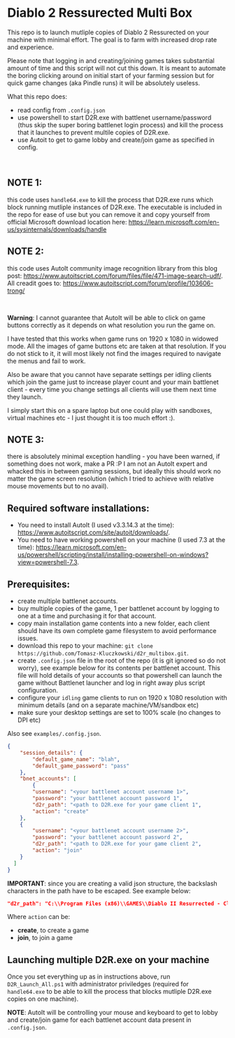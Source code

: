 # Diablo 2 Ressurected Multi Box

This repo is to launch mutliple copies of Diablo 2 Ressurected on your machine with minimal effort.
The goal is to farm with increased drop rate and experience.

Please note that logging in and creating/joining games takes substantial amount of time and this script will not cut this down.
It is meant to automate the boring clicking around on initial start of your farming session but for quick game changes (aka Pindle runs) it will be absolutely useless.

What this repo does:
- read config from `.config.json`
- use powershell to start D2R.exe with battlenet username/password (thus skip the super boring battlenet login process) and kill the process that it launches to prevent multile copies of D2R.exe.
- use Autoit to get to game lobby and create/join game as specified in config.

<br>

## NOTE 1: 
this code uses `handle64.exe` to kill the process that D2R.exe runs which block running mutliple instances of D2R.exe. The executable is included in the repo for ease of use but you can remove it and copy yourself from official Microsoft download location here: https://learn.microsoft.com/en-us/sysinternals/downloads/handle

## NOTE 2:
this code uses AutoIt community image recognition library from this blog post: https://www.autoitscript.com/forum/files/file/471-image-search-udf/.
All creadit goes to: https://www.autoitscript.com/forum/profile/103606-trong/

<br>

**Warning**: I cannot guarantee that AutoIt will be able to click on game buttons correctly as it depends on what resolution you run the game on.

I have tested that this works when game runs on 1920 x 1080 in widowed mode. All the images of game buttons etc are taken at that resolution. If you do not stick to it, it will most likely not find the images required to navigate the menus and fail to work.

Also be aware that you cannot have separate settings per idling clients which join the game just to increase player count and your main battlenet client - every time you change settings all clients will use them next time they launch.

I simply start this on a spare laptop but one could play with sandboxes, virtual machines etc - I just thought it is too much effort :).

## NOTE 3:
there is absolutely minimal exception handling - you have been warned, if something does not work, make a PR :P I am not an AutoIt expert and whacked this in between gaming sessions, but ideally this should work no matter the game screen resolution (which I tried to achieve with relative mouse movements but to no avail).

## Required software installations:

- You need to install AutoIt (I used v3.3.14.3 at the time): https://www.autoitscript.com/site/autoit/downloads/.
- You need to have working powershell on your machine (I used 7.3 at the time): https://learn.microsoft.com/en-us/powershell/scripting/install/installing-powershell-on-windows?view=powershell-7.3.


## Prerequisites:

- create multiple battlenet accounts.
- buy multiple copies of the game, 1 per battlenet account by logging to one at a time and purchasing it for that account.
- copy main installation game contents into a new folder, each client should have its own complete game filesystem to avoid performance issues. 
- download this repo to your machine: `git clone https://github.com/Tomasz-Kluczkowski/d2r_multibox.git`.
- create `.config.json` file in the root of the repo (it is git ignored so do not worry), see example below for its contents per battlenet account. This file will hold details of your accounts so that powershell can launch the game without Battlenet launcher and log in right away plus script configuration.
- configure your `idling` game clients to run on 1920 x 1080 resolution with minimum details (and on a separate machine/VM/sandbox etc)
- make sure your desktop settings are set to 100% scale (no changes to DPI etc)

Also see `examples/.config.json`.

```json
{
    "session_details": {
        "default_game_name": "blah",
        "default_game_password": "pass"
    },
    "bnet_accounts": [
        {
        "username": "<your battlenet account username 1>",
        "password": "your battlenet account password 1",
        "d2r_path": "<path to D2R.exe for your game client 1",
        "action": "create"
    },
    {
        "username": "<your battlenet account username 2>",
        "password": "your battlenet account password 2",
        "d2r_path": "<path to D2R.exe for your game client 2",
        "action": "join"
    }
  ]
}
```

**IMPORTANT**: since you are creating a valid json structure, the backslash characters in the path have to be escaped. See example below:

```json
"d2r_path": "C:\\Program Files (x86)\\GAMES\\Diablo II Resurrected - Client1\\D2R.exe"
```

Where `action` can be:
- **create**, to create a game
- **join**, to join a game

## Launching multiple D2R.exe on your machine

Once you set everything up as in instructions above, run `D2R_Launch_All.ps1` with administrator priviledges (required for `handle64.exe` to be able to kill the process that blocks mutliple D2R.exe copies on one machine).

**NOTE**: AutoIt will be controlling your mouse and keyboard to get to lobby and create/join game for each battlenet account data present in `.config.json`.